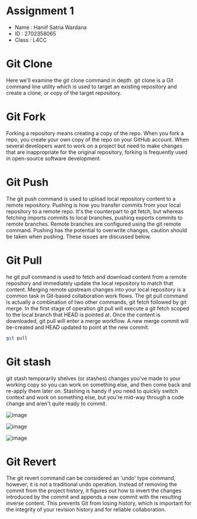 # Assignment 1

- Name : Haniif Satria Wardana
- ID : 2702358065
- Class : L4CC

# Git Clone

Here we'll examine the git clone command in depth. git clone is a Git command line utility which is used to target an existing repository and create a clone, or copy of the target repository.

# Git Fork

Forking a repository means creating a copy of the repo. When you fork a repo, you create your own copy of the repo on your GitHub account. When several developers want to work on a project but need to make changes that are inappropriate for the original repository, forking is frequently used in open-source software development.
# Git Push

The git push command is used to upload local repository content to a remote repository. Pushing is how you transfer commits from your local repository to a remote repo. It's the counterpart to git fetch, but whereas fetching imports commits to local branches, pushing exports commits to remote branches. Remote branches are configured using the git remote command. Pushing has the potential to overwrite changes, caution should be taken when pushing. These issues are discussed below.

# Git Pull

he git pull command is used to fetch and download content from a remote repository and immediately update the local repository to match that content. Merging remote upstream changes into your local repository is a common task in Git-based collaboration work flows. The git pull command is actually a combination of two other commands, git fetch followed by git merge. In the first stage of operation git pull will execute a git fetch scoped to the local branch that HEAD is pointed at. Once the content is downloaded, git pull will enter a merge workflow. A new merge commit will be-created and HEAD updated to point at the new commit.

```bash
git pull
```

# Git stash

git stash temporarily shelves (or stashes) changes you've made to your working copy so you can work on something else, and then come back and re-apply them later on. Stashing is handy if you need to quickly switch context and work on something else, but you're mid-way through a code change and aren't quite ready to commit.


![image](https://github.com/user-attachments/assets/6ae59190-9d71-41b1-ae5a-edde6c949005)

![image](https://github.com/user-attachments/assets/898232c8-8499-46c4-9386-90ec5eafa4bc)

![image](https://github.com/user-attachments/assets/898232c8-8499-46c4-9386-90ec5eafa4bc)
 

 # Git Revert
 The git revert command can be considered an 'undo' type command, however, it is not a traditional undo operation. Instead of removing the commit from the project history, it figures out how to invert the changes introduced by the commit and appends a new commit with the resulting inverse content. This prevents Git from losing history, which is important for the integrity of your revision history and for reliable collaboration.
